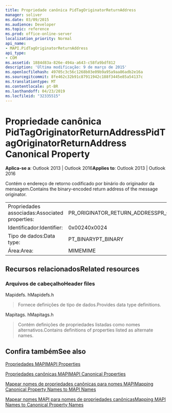 ```yaml
---
title: Propriedade canônica PidTagOriginatorReturnAddress
manager: soliver
ms.date: 03/09/2015
ms.audience: Developer
ms.topic: reference
ms.prod: office-online-server
localization_priority: Normal
api_name:
- MAPI.PidTagOriginatorReturnAddress
api_type:
- COM
ms.assetid: 1884d83a-826e-494a-a643-c58fa9bdf812
description: 'Última modificação: 9 de março de 2015'
ms.openlocfilehash: 49705c3c56c1268b03e09b9a95a9aa86adb2e16a
ms.sourcegitcommit: 8fe462c32b91c87911942c188f3445e85a54137c
ms.translationtype: MT
ms.contentlocale: pt-BR
ms.lasthandoff: 04/23/2019
ms.locfileid: "32335515"
---
```

# <a name="pidtagoriginatorreturnaddress-canonical-property"></a><span data-ttu-id="2042e-103">Propriedade canônica PidTagOriginatorReturnAddress</span><span class="sxs-lookup"><span data-stu-id="2042e-103">PidTagOriginatorReturnAddress Canonical Property</span></span>

  
  
<span data-ttu-id="2042e-104">**Aplica-se a**: Outlook 2013 | Outlook 2016</span><span class="sxs-lookup"><span data-stu-id="2042e-104">**Applies to**: Outlook 2013 | Outlook 2016</span></span> 
  
<span data-ttu-id="2042e-105">Contém o endereço de retorno codificado por binário do originador da mensagem.</span><span class="sxs-lookup"><span data-stu-id="2042e-105">Contains the binary-encoded return address of the message originator.</span></span>
  
|||
|:-----|:-----|
|<span data-ttu-id="2042e-106">Propriedades associadas:</span><span class="sxs-lookup"><span data-stu-id="2042e-106">Associated properties:</span></span>  <br/> |<span data-ttu-id="2042e-107">PR_ORIGINATOR_RETURN_ADDRESS</span><span class="sxs-lookup"><span data-stu-id="2042e-107">PR_ORIGINATOR_RETURN_ADDRESS</span></span>  <br/> |
|<span data-ttu-id="2042e-108">Identificador:</span><span class="sxs-lookup"><span data-stu-id="2042e-108">Identifier:</span></span>  <br/> |<span data-ttu-id="2042e-109">0x0024</span><span class="sxs-lookup"><span data-stu-id="2042e-109">0x0024</span></span>  <br/> |
|<span data-ttu-id="2042e-110">Tipo de dados:</span><span class="sxs-lookup"><span data-stu-id="2042e-110">Data type:</span></span>  <br/> |<span data-ttu-id="2042e-111">PT_BINARY</span><span class="sxs-lookup"><span data-stu-id="2042e-111">PT_BINARY</span></span>  <br/> |
|<span data-ttu-id="2042e-112">Área:</span><span class="sxs-lookup"><span data-stu-id="2042e-112">Area:</span></span>  <br/> |<span data-ttu-id="2042e-113">MIME</span><span class="sxs-lookup"><span data-stu-id="2042e-113">MIME</span></span>  <br/> |
   
## <a name="related-resources"></a><span data-ttu-id="2042e-114">Recursos relacionados</span><span class="sxs-lookup"><span data-stu-id="2042e-114">Related resources</span></span>

### <a name="header-files"></a><span data-ttu-id="2042e-115">Arquivos de cabeçalho</span><span class="sxs-lookup"><span data-stu-id="2042e-115">Header files</span></span>

<span data-ttu-id="2042e-116">Mapidefs. h</span><span class="sxs-lookup"><span data-stu-id="2042e-116">Mapidefs.h</span></span>
  
> <span data-ttu-id="2042e-117">Fornece definições de tipo de dados.</span><span class="sxs-lookup"><span data-stu-id="2042e-117">Provides data type definitions.</span></span>
    
<span data-ttu-id="2042e-118">Mapitags. h</span><span class="sxs-lookup"><span data-stu-id="2042e-118">Mapitags.h</span></span>
  
> <span data-ttu-id="2042e-119">Contém definições de propriedades listadas como nomes alternativos.</span><span class="sxs-lookup"><span data-stu-id="2042e-119">Contains definitions of properties listed as alternate names.</span></span>
    
## <a name="see-also"></a><span data-ttu-id="2042e-120">Confira também</span><span class="sxs-lookup"><span data-stu-id="2042e-120">See also</span></span>



[<span data-ttu-id="2042e-121">Propriedades MAPI</span><span class="sxs-lookup"><span data-stu-id="2042e-121">MAPI Properties</span></span>](mapi-properties.md)
  
[<span data-ttu-id="2042e-122">Propriedades canônicas MAPI</span><span class="sxs-lookup"><span data-stu-id="2042e-122">MAPI Canonical Properties</span></span>](mapi-canonical-properties.md)
  
[<span data-ttu-id="2042e-123">Mapear nomes de propriedades canônicas para nomes MAPI</span><span class="sxs-lookup"><span data-stu-id="2042e-123">Mapping Canonical Property Names to MAPI Names</span></span>](mapping-canonical-property-names-to-mapi-names.md)
  
[<span data-ttu-id="2042e-124">Mapear nomes MAPI para nomes de propriedades canônicas</span><span class="sxs-lookup"><span data-stu-id="2042e-124">Mapping MAPI Names to Canonical Property Names</span></span>](mapping-mapi-names-to-canonical-property-names.md)

